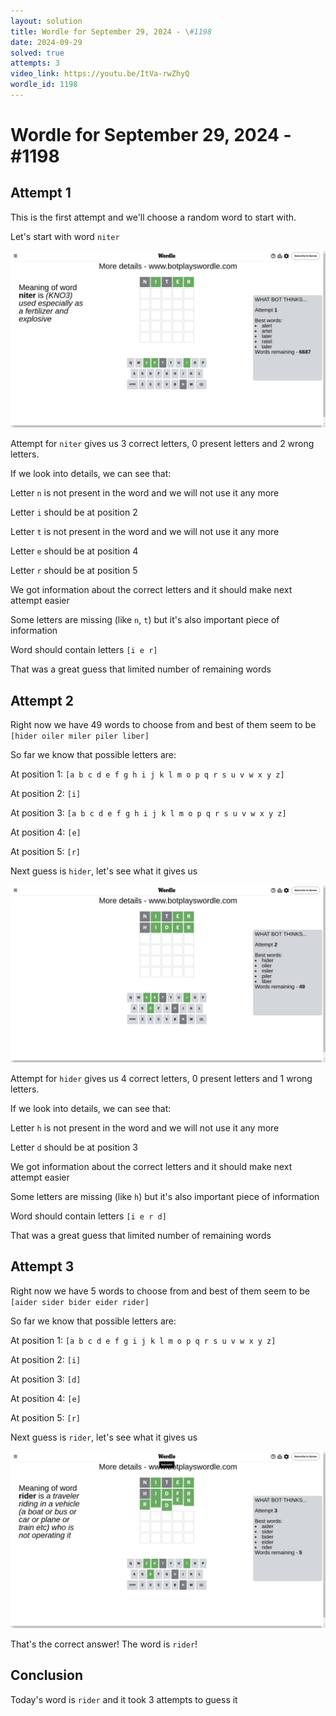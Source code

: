 ```yaml
---
layout: solution
title: Wordle for September 29, 2024 - \#1198
date: 2024-09-29
solved: true
attempts: 3
video_link: https://youtu.be/ItVa-rwZhyQ
wordle_id: 1198
---
```


# Wordle for September 29, 2024 - \#1198

## Attempt 1

This is the first attempt and we'll choose a random word to start with.

Let's start with word `niter`

![Attempt 1](2024-09-29/attempt-1.png)

Attempt for `niter` gives us 3 correct letters, 0 present letters and 2 wrong letters.

If we look into details, we can see that:

Letter `n` is not present in the word and we will not use it any more

Letter `i` should be at position 2

Letter `t` is not present in the word and we will not use it any more

Letter `e` should be at position 4

Letter `r` should be at position 5

We got information about the correct letters and it should make next attempt easier

Some letters are missing (like `n`, `t`) but it's also important piece of information

Word should contain letters `[i e r]`

That was a great guess that limited number of remaining words



## Attempt 2

Right now we have 49 words to choose from and best of them seem to be `[hider oiler miler piler liber]`

So far we know that possible letters are:

At position 1: `[a b c d e f g h i j k l m o p q r s u v w x y z]`

At position 2: `[i]`

At position 3: `[a b c d e f g h i j k l m o p q r s u v w x y z]`

At position 4: `[e]`

At position 5: `[r]`

Next guess is `hider`, let's see what it gives us

![Attempt 2](2024-09-29/attempt-2.png)

Attempt for `hider` gives us 4 correct letters, 0 present letters and 1 wrong letters.

If we look into details, we can see that:

Letter `h` is not present in the word and we will not use it any more

Letter `d` should be at position 3

We got information about the correct letters and it should make next attempt easier

Some letters are missing (like `h`) but it's also important piece of information

Word should contain letters `[i e r d]`

That was a great guess that limited number of remaining words



## Attempt 3

Right now we have 5 words to choose from and best of them seem to be `[aider sider bider eider rider]`

So far we know that possible letters are:

At position 1: `[a b c d e f g i j k l m o p q r s u v w x y z]`

At position 2: `[i]`

At position 3: `[d]`

At position 4: `[e]`

At position 5: `[r]`

Next guess is `rider`, let's see what it gives us

![Attempt 3](2024-09-29/attempt-3.png)

That's the correct answer! The word is `rider`!

## Conclusion

Today's word is `rider` and it took 3 attempts to guess it

